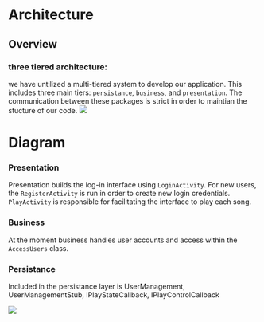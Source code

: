 # Architecture
## Overview
### three tiered architecture:

we have untilized a multi-tiered system to develop our application. This includes three main tiers: `persistance`, `business`, and `presentation`. The communication between these packages is strict in order to maintian the stucture of our code. 
[![](https://mermaid.ink/img/pako:eNpNj7EOwjAMRH8l8gw_kKEDYkWqxOrFalyI1DgQOwOq-u-kRRXd7Hvnk2-GIQcGD8rvyjLwNdKjUELpCyuLkcUs5667VI3Cqt6h7HOTj64jco25notGtTV2ZYd1w_9IOEHikiiG9smM4hyCPTkxQjuEwCPVyRBQlmalavn-kQG8lconqK9Atj8OfqRJm8ohWi63X7ut5PIFeqZTbw?type=png)](https://mermaid.live/edit#pako:eNpNj7EOwjAMRH8l8gw_kKEDYkWqxOrFalyI1DgQOwOq-u-kRRXd7Hvnk2-GIQcGD8rvyjLwNdKjUELpCyuLkcUs5667VI3Cqt6h7HOTj64jco25notGtTV2ZYd1w_9IOEHikiiG9smM4hyCPTkxQjuEwCPVyRBQlmalavn-kQG8lconqK9Atj8OfqRJm8ohWi63X7ut5PIFeqZTbw)


# Diagram

### Presentation
Presentation builds the log-in interface using `LoginActivity`. For new users, the `RegisterActivity` is run in order to create new login credentials. `PlayActivity` is responsible for facilitating the interface to play each song. 

### Business
At the moment business handles user accounts and access within the `AccessUsers` class.

### Persistance
Included in the persistance layer is UserManagement, UserManagementStub, IPlayStateCallback, IPlayControlCallback

[![](https://mermaid.ink/img/pako:eNqFkbFuwzAMRH-F0Jz8gIYMRdcAAbpqISTaIWBTqUilKIL8e2kngTu1GyHd3SOOt5BroRCD0mcnyfTOODack5waKYmhcZX94fDWlYVUI3SlBrkRGilgzrWLJXn9g2vhRE1ZbcmLoHhlGUHo66WGQoY86X8QNKP5YgpTHYHlTwhhy2dfaKjtYWbxcV6TnbNpV-8GulLjgd24mDaCi37vtgCkKOQqAz9Twy7M5DMXr--WBCAFO9NMKUQfCw3YJ0shyd2l2K1-fEsO0VqnXeiX4gU-2w5xwEn9lQpbbcfHSdbL3H8A1meYwA?type=png)](https://mermaid.live/edit#pako:eNqFkbFuwzAMRH-F0Jz8gIYMRdcAAbpqISTaIWBTqUilKIL8e2kngTu1GyHd3SOOt5BroRCD0mcnyfTOODack5waKYmhcZX94fDWlYVUI3SlBrkRGilgzrWLJXn9g2vhRE1ZbcmLoHhlGUHo66WGQoY86X8QNKP5YgpTHYHlTwhhy2dfaKjtYWbxcV6TnbNpV-8GulLjgd24mDaCi37vtgCkKOQqAz9Twy7M5DMXr--WBCAFO9NMKUQfCw3YJ0shyd2l2K1-fEsO0VqnXeiX4gU-2w5xwEn9lQpbbcfHSdbL3H8A1meYwA)

